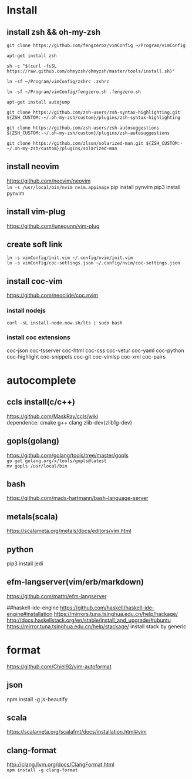 # Install
## install zsh && oh-my-zsh
`git clone https://github.com/fengzeroz/vimConfig ~/Program/vimConfig`

`apt-get install zsh`  

`sh -c "$(curl -fsSL https://raw.github.com/ohmyzsh/ohmyzsh/master/tools/install.sh)"`  

`ln -sf ~/Program/vimConfig/zshrc .zshrc`

`ln -sf ~/Program/vimConfig/fengzero.sh .fengzero.sh`

`apt-get install autojump`  

`git clone https://github.com/zsh-users/zsh-syntax-highlighting.git ${ZSH_CUSTOM:-~/.oh-my-zsh/custom}/plugins/zsh-syntax-highlighting`  

`git clone https://github.com/zsh-users/zsh-autosuggestions ${ZSH_CUSTOM:-~/.oh-my-zsh/custom}/plugins/zsh-autosuggestions`  

`git clone https://github.com/zlsun/solarized-man.git ${ZSH_CUSTOM:-~/.oh-my-zsh/custom}/plugins/solarized-man`

## install neovim
<https://github.com/neovim/neovim>  
`ln -s /usr/local/bin/nvim nvim.appimage`
pip install pynvim
pip3 install pynvim

## install vim-plug
<https://github.com/junegunn/vim-plug>


## create soft link
`ln -s vimConfig/init.vim ~/.config/nvim/init.vim`  
`ln -s vimConfig/coc-settings.json ~/.config/nvim/coc-settings.json`

## install coc-vim
<https://github.com/neoclide/coc.nvim>

### install nodejs
`curl -sL install-node.now.sh/lts | sudo bash`

### install coc extensions
coc-json coc-tsserver coc-html coc-css coc-vetur coc-yaml coc-python coc-highlight coc-snippets coc-git coc-vimlsp coc-xml coc-pairs

# autocomplete
## ccls install(c/c++)
<https://github.com/MaskRay/ccls/wiki>  
dependence: cmake g++ clang zlib-dev(zlib1g-dev)  

## gopls(golang)
<https://github.com/golang/tools/tree/master/gopls>  
`go get golang.org/x/tools/gopls@latest`  
`mv gopls /usr/local/bin`

## bash 
<https://github.com/mads-hartmann/bash-language-server>

## metals(scala)
<https://scalameta.org/metals/docs/editors/vim.html>

## python
pip3 install jedi

## efm-langserver(vim/erb/markdown)
<https://github.com/mattn/efm-langserver>

##haskell-ide-engine
<https://github.com/haskell/haskell-ide-engine#installation>
<https://mirrors.tuna.tsinghua.edu.cn/help/hackage/>
<http://docs.haskellstack.org/en/stable/install_and_upgrade/#ubuntu>
<https://mirror.tuna.tsinghua.edu.cn/help/stackage/>
install stack by generic

# format
<https://github.com/Chiel92/vim-autoformat>
## json  
npm install -g js-beautify  
## scala
<https://scalameta.org/scalafmt/docs/installation.html#vim>
## clang-format
<http://clang.llvm.org/docs/ClangFormat.html>  
`npm install -g clang-format`
